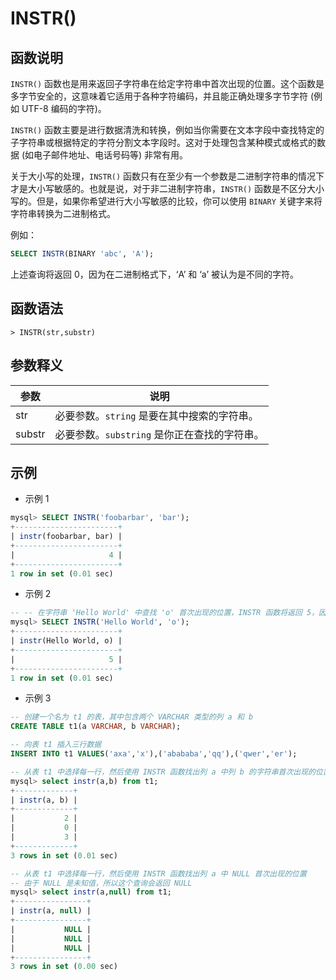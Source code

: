# **INSTR()**

## **函数说明**

`INSTR()` 函数也是用来返回子字符串在给定字符串中首次出现的位置。这个函数是多字节安全的，这意味着它适用于各种字符编码，并且能正确处理多字节字符 (例如 UTF-8 编码的字符)。

`INSTR()` 函数主要是进行数据清洗和转换，例如当你需要在文本字段中查找特定的子字符串或根据特定的字符分割文本字段时。这对于处理包含某种模式或格式的数据 (如电子邮件地址、电话号码等) 非常有用。

关于大小写的处理，`INSTR()` 函数只有在至少有一个参数是二进制字符串的情况下才是大小写敏感的。也就是说，对于非二进制字符串，`INSTR()` 函数是不区分大小写的。但是，如果你希望进行大小写敏感的比较，你可以使用 `BINARY` 关键字来将字符串转换为二进制格式。

例如：

```sql
SELECT INSTR(BINARY 'abc', 'A');
```

上述查询将返回 0，因为在二进制格式下，‘A’ 和 ‘a’ 被认为是不同的字符。

## **函数语法**

```
> INSTR(str,substr)
```

## **参数释义**

|  参数   | 说明  |
|  ----  | ----  |
| str | 必要参数。`string` 是要在其中搜索的字符串。|
| substr | 必要参数。`substring` 是你正在查找的字符串。|

## **示例**

- 示例 1

```sql
mysql> SELECT INSTR('foobarbar', 'bar');
+-----------------------+
| instr(foobarbar, bar) |
+-----------------------+
|                     4 |
+-----------------------+
1 row in set (0.01 sec)
```

- 示例 2

```sql
-- -- 在字符串 'Hello World' 中查找 'o' 首次出现的位置，INSTR 函数将返回 5，因为 'o' 首次出现在 'Hello World' 中的第 5 个位置
mysql> SELECT INSTR('Hello World', 'o');
+-----------------------+
| instr(Hello World, o) |
+-----------------------+
|                     5 |
+-----------------------+
1 row in set (0.01 sec)
```

- 示例 3

```sql
-- 创建一个名为 t1 的表，其中包含两个 VARCHAR 类型的列 a 和 b
CREATE TABLE t1(a VARCHAR, b VARCHAR);

-- 向表 t1 插入三行数据
INSERT INTO t1 VALUES('axa','x'),('abababa','qq'),('qwer','er');

-- 从表 t1 中选择每一行，然后使用 INSTR 函数找出列 a 中列 b 的字符串首次出现的位置
mysql> select instr(a,b) from t1;
+-------------+
| instr(a, b) |
+-------------+
|           2 |
|           0 |
|           3 |
+-------------+
3 rows in set (0.01 sec)

-- 从表 t1 中选择每一行，然后使用 INSTR 函数找出列 a 中 NULL 首次出现的位置
-- 由于 NULL 是未知值，所以这个查询会返回 NULL
mysql> select instr(a,null) from t1;
+----------------+
| instr(a, null) |
+----------------+
|           NULL |
|           NULL |
|           NULL |
+----------------+
3 rows in set (0.00 sec)
```
